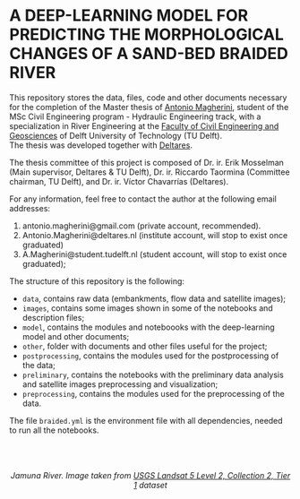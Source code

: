 # A DEEP-LEARNING MODEL FOR PREDICTING THE MORPHOLOGICAL CHANGES OF A SAND-BED BRAIDED RIVER

This repository stores the data, files, code and other documents necessary for the completion of the Master thesis of [Antonio Magherini](https://nl.linkedin.com/in/antonio-magherini-4349b2229), student of the MSc Civil Engineering program - Hydraulic Engineering track, with a specialization in River Engineering 
at the [Faculty of Civil Engineering and Geosciences](https://www.tudelft.nl/citg) of Delft University of Technology (TU Delft).
\
The thesis was developed together with [Deltares](https://www.deltares.nl/en).

The thesis committee of this project is composed of Dr. ir. Erik Mosselman (Main supervisor, Deltares & TU Delft), Dr. ir. Riccardo Taormina (Committee chairman, TU Delft), and Dr. ir. Víctor Chavarrías (Deltares).

For any information, feel free to contact the author at the following email addresses:
<ol>
  <li>antonio.magherini@gmail.com (private account, recommended).</li>
  <li>Antonio.Magherini@deltares.nl (institute account, will stop to exist once graduated)</li>
  <li>A.Magherini@student.tudelft.nl (student account, will stop to exist once graduated);</li>
</ol>

The structure of this repository is the following:
- <code>data</code>, contains raw data (embankments, flow data and satellite images);
- <code>images</code>, contains some images shown in some of the notebooks and description files;
- <code>model</code>, contains the modules and noteboooks with the deep-learning model and other documents;
- <code>other</code>, folder with documents and other files useful for the project;
- <code>postprocessing</code>, contains the modules used for the postprocessing of the data;
- <code>preliminary</code>, contains the notebooks with the preliminary data analysis and satellite images preprocessing and visualization;
- <code>preprocessing</code>, contains the modules used for the preprocessing of the data.

The file <code>braided.yml</code> is the environment file with all dependencies, needed to run all the notebooks.

<p align="center" style="margin-top: 50px;">
    <!-- <img src="images\jamuna_narrow_.png" alt>  -->
    <img src=".\images\jamuna_landsat.png" alt>
</p>

<p align="center">
    <!-- <em>Jamuna River. Image taken from <a href="https://earth.google.com/web/@24.90919263,90.84277199,340.42882201a,979110.75147048d,35y,-0h,0t,0r/data=OgMKATA">Google Earth</a></em> -->
    <em>Jamuna River. Image taken from <a href="https://developers.google.com/earth-engine/datasets/catalog/LANDSAT_LT05_C02_T1_L2">USGS Landsat 5 Level 2, Collection 2, Tier 1</a> dataset</em>
</p>

 <!-- Test -->

<!-- <div style="clear: both;">
  <div style="float: left; margin-right 5em;">
    <img src="jamuna_landsat.png" alt="">
  </div>
  <div>
    <h2>A DEEP-LEARNING MODEL FOR PREDICTING MORPHOLOGICAL CHANGES OF A SAND-BED BRAIDED RIVER</h2>
    <p>This repository stores the data, files, code and other documents necessary for the completion of the Master thesis of [Antonio Magherini](https://nl.linkedin.com/in/antonio-magherini-4349b2229), student of the MSc Civil Engineering program - Hydraulic Engineering track, with a specialization in River Engineering 
at the [Faculty of Civil Engineering and Geosciences](https://www.tudelft.nl/citg) of Delft University of Technology (TU Delft).
\
The thesis was developed together with [Deltares](https://www.deltares.nl/en).

The thesis committee of this project is composed of Dr. ir. Erik Mosselman (Main supervisor, Deltares & TU Delft), Dr. ir. Riccardo Taormina (Committee chairman, TU Delft), and Dr. ir. Víctor Chavarrías (Deltares).

For any information, feel free to contact the author at the following email addresses:
<ol>
  <li>antonio.magherini@gmail.com (private account, recommended).</li>
  <li>Antonio.Magherini@deltares.nl (institute account, will stop to exist once graduated)</li>
  <li>A.Magherini@student.tudelft.nl (student account, will stop to exist once graduated);</li>
</ol>

The structure of this repository is the following:
- <code>data</code>, contains raw data (satellite images, flow and sediment discharge measurements);
- <code>model</code>, contains the noteboooks with the deep learning model and other documents;
- <code>postprocessing</code>, contains .py files and other documents needed for the postprocessing of the data;
- <code>preprocessing</code>, contains .py files and other documents needed for the preprocessing of the data;
- <code>other</code>, folder with documents and other files useful for the project.</p>
  </div>
</div> -->